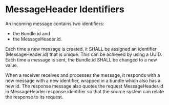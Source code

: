 # MessageHeader Identifiers

An incoming message contains two identifiers:

- the Bundle.id and
- the MessageHeader.id.

Each time a new message is created, it SHALL be assigned an identifier (MessageHeader.id) that is unique. This can be achieved by using a UUID. Each time a message is sent, the Bundle.id SHALL be changed to a new value.

When a receiver receives and processes the message, it responds with a new message with a new identifier, wrapped in a bundle which also has a new id. The response message also quotes the request MessageHeader.id in MessageHeader.response.identifier so that the source system can relate the response to its request.
